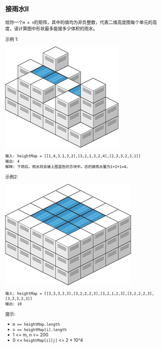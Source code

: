 ## 接雨水II

给你一个`m x n`的矩阵，其中的值均为非负整数，代表二维高度图每个单元的高度，请计算图中形状最多能接多少体积的雨水。



示例 1:

![](../images/407.trapping-rain-water-ii.png)
```
输入: heightMap = [[1,4,3,1,3,2],[3,2,1,3,2,4],[2,3,3,2,3,1]]
输出: 4
解释: 下雨后，雨水将会被上图蓝色的方块中。总的接雨水量为1+2+1=4。
```

示例2:

![](../images/407.trapping-rain-water-ii_1.png)
```
输入: heightMap = [[3,3,3,3,3],[3,2,2,2,3],[3,2,1,2,3],[3,2,2,2,3],[3,3,3,3,3]]
输出: 10
```

提示:

* `m == heightMap.length`
* `n == heightMap[i].length`
* 1 <= m, n <= 200
* 0 <= `heightMap[i][j]` <= 2 * 10^4
